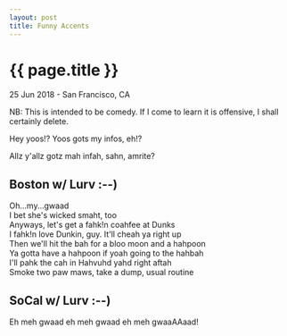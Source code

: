 ```yaml
---
layout: post
title: Funny Accents
---
```


{{ page.title }}
================

<p class="meta">25 Jun 2018 - San Francisco, CA</p>

NB: This is intended to be comedy. If I come to learn it is offensive, I shall certainly delete.

Hey yoos!? Yoos gots my infos, eh!?

Allz y'allz gotz mah infah, sahn, amrite?

## Boston w/ Lurv :--)
Oh...my...gwaad  
I bet she's wicked smaht, too  
Anyways, let's get a fahk!n coahfee at Dunks  
I fahk!n love Dunkin, guy. It'll cheah ya right up  
Then we'll hit the bah for a bloo moon and a hahpoon  
Ya gotta have a hahpoon if yoah going to the hahbah  
I'll pahk the cah in Hahvuhd yahd right aftah  
Smoke two paw maws, take a dump, usual routine  

## SoCal w/ Lurv :--)
Eh meh gwaad eh meh gwaad eh meh gwaaAAaad!  